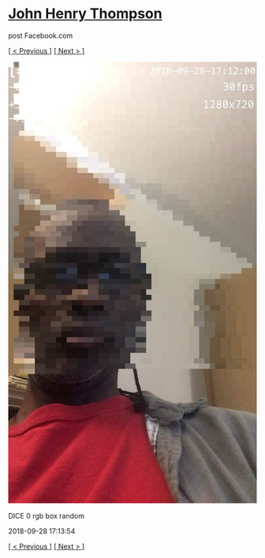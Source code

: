 # [John Henry Thompson](../README.md)
post Facebook.com

[[ < Previous ]](2018-09-29-2.md) [[ Next > ]](2018-09-28-2.md)

[![](../media/2018-09-28/Timeline-Photos-DICE-0-rgb-box-random.jpg)](../README.md)

DICE 0 rgb box random

2018-09-28 17:13:54

[[ < Previous ]](2018-09-29-2.md) [[ Next > ]](2018-09-28-2.md)